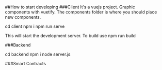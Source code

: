 ##How to start developing
###Client
It's a vuejs project. Graphic components with vuetify.
The components folder is where you should place new components.

cd client
npm i
npm run serve

This will start the development server. To build use
npm run build

###Backend

cd backend
npm i
node server.js

###Smart Contracts
